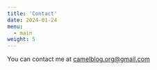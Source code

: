 ```yaml
---
title: 'Contact'
date: 2024-01-24
menu:
  - main
weight: 5
---
```

You can contact me at camelblog.org@gmail.com

